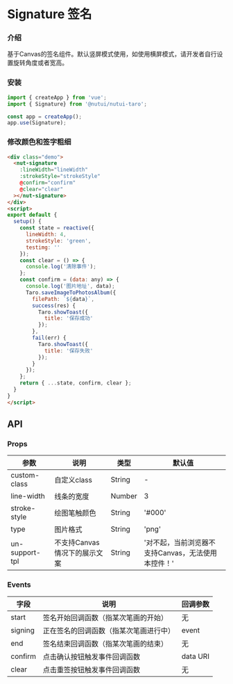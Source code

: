#  Signature 签名

### 介绍

基于Canvas的签名组件。默认竖屏模式使用，如使用横屏模式，请开发者自行设置旋转角度或者宽高。
    
### 安装

``` javascript
import { createApp } from 'vue';
import { Signature} from '@nutui/nutui-taro';

const app = createApp();
app.use(Signature);

```
    
    
 
### 修改颜色和签字粗细

```html
<div class="demo">
  <nut-signature
    :lineWidth="lineWidth"
    :strokeStyle="strokeStyle"
    @confirm="confirm"
    @clear="clear"
  ></nut-signature>
</div>
<script>
export default {
  setup() {
    const state = reactive({
      lineWidth: 4,
      strokeStyle: 'green',
      testimg: ''
    });
    const clear = () => {
      console.log('清除事件');
    };
    const confirm = (data: any) => {
      console.log('图片地址', data);
      Taro.saveImageToPhotosAlbum({
        filePath: `${data}`,
        success(res) {
          Taro.showToast({
            title: '保存成功'
          });
        },
        fail(err) {
          Taro.showToast({
            title: '保存失败'
          });
        }
      });
    };
    return { ...state, confirm, clear };
  }
}
</script>
```
    
## API
    
### Props
    
| 参数 | 说明 | 类型 | 默认值
|----- | ----- | ----- | ----- 
| custom-class | 自定义class | String | -
| line-width | 线条的宽度 | Number | 3
| stroke-style | 绘图笔触颜色 | String | '#000'
| type | 图片格式 | String | 'png'
| un-support-tpl | 不支持Canvas情况下的展示文案 | String | '对不起，当前浏览器不支持Canvas，无法使用本控件！'

### Events

| 字段 | 说明 | 回调参数 
|----- | ----- | ----- 
| start| 签名开始回调函数（指某次笔画的开始） | 无
| signing| 正在签名的回调函数（指某次笔画进行中） | event
| end| 签名结束回调函数（指某次笔画的结束）| 无
| confirm | 点击确认按钮触发事件回调函数 | data URI
| clear | 点击重签按钮触发事件回调函数 | 无